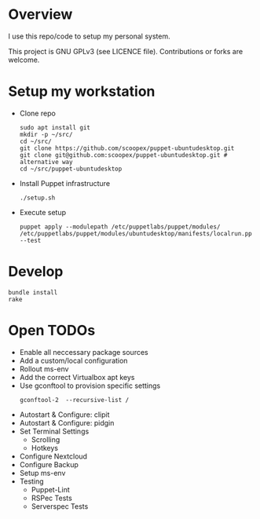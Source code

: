 # Overview

I use this repo/code to setup my personal system.

This project is GNU GPLv3 (see LICENCE file). Contributions or forks are welcome.

# Setup my workstation

 * Clone repo
   ```
   sudo apt install git
   mkdir -p ~/src/
   cd ~/src/
   git clone https://github.com/scoopex/puppet-ubuntudesktop.git
   git clone git@github.com:scoopex/puppet-ubuntudesktop.git # alternative way
   cd ~/src/puppet-ubuntudesktop
   ```

 * Install Puppet infrastructure
   ```
   ./setup.sh
   ```

 * Execute setup
   ```
   puppet apply --modulepath /etc/puppetlabs/puppet/modules/ /etc/puppetlabs/puppet/modules/ubuntudesktop/manifests/localrun.pp  --test
   ```

# Develop

```
bundle install
rake
```

# Open TODOs

 * Enable all neccessary package sources
 * Add a custom/local configuration
 * Rollout ms-env 
 * Add the correct Virtualbox apt keys
 * Use gconftool to provision specific settings
   ```
   gconftool-2  --recursive-list /
   ```
 * Autostart & Configure: clipit
 * Autostart & Configure: pidgin
 * Set Terminal Settings
   * Scrolling
   * Hotkeys
 * Configure Nextcloud
 * Configure Backup
 * Setup ms-env
 * Testing
   * Puppet-Lint
   * RSPec Tests
   * Serverspec Tests
